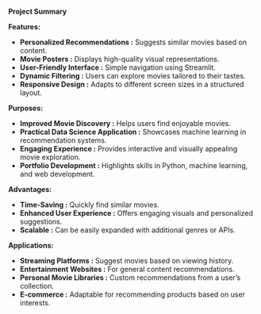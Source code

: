 **Project Summary**

**Features:**

- **Personalized Recommendations :** Suggests similar movies based on content.
- **Movie Posters :** Displays high-quality visual representations.
- **User-Friendly Interface :** Simple navigation using Streamlit.
- **Dynamic Filtering :** Users can explore movies tailored to their tastes.
- **Responsive Design :** Adapts to different screen sizes in a structured layout.

**Purposes:**

- **Improved Movie Discovery :** Helps users find enjoyable movies.
- **Practical Data Science Application :** Showcases machine learning in recommendation systems.
- **Engaging Experience :** Provides interactive and visually appealing movie exploration.
- **Portfolio Development :** Highlights skills in Python, machine learning, and web development.
  
**Advantages:**

- **Time-Saving :** Quickly find similar movies.
- **Enhanced User Experience :** Offers engaging visuals and personalized suggestions.
- **Scalable :** Can be easily expanded with additional genres or APIs.

**Applications:**

- **Streaming Platforms :** Suggest movies based on viewing history.
- **Entertainment Websites :** For general content recommendations.
- **Personal Movie Libraries :** Custom recommendations from a user’s collection.
- **E-commerce :** Adaptable for recommending products based on user interests.
